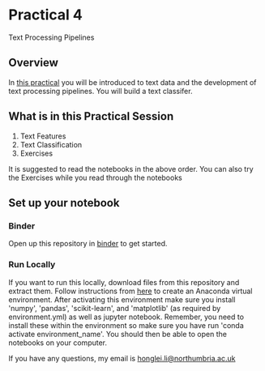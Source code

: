 # Practical 4
Text Processing Pipelines

## Overview
In [this practical](https://github.com/Hongleili/KF5012-AI-Stream/tree/main/Week%2004%20Practical) you will be introduced to text data and the development of text processing pipelines. You will build a text classifer.

## What is in this Practical Session
1. Text Features
2. Text Classification
3. Exercises

It is suggested to read the notebooks in the above order. You can also try the Exercises while you read through the notebooks

## Set up your notebook
### Binder
Open up this repository in [binder](https://hub.gke2.mybinder.org/user/hongleili-kf5012-ai-stream-wbkl1oxp/lab/workspaces/auto-t/tree/Week%2004%20Practical) to get started.

### Run Locally
If you want to run this locally, download files from this repository and extract them. Follow instructions from [here](https://youtu.be/9JH0LXGBRV8) to create an Anaconda virtual environment. After activating this environment make sure you install 'numpy', 'pandas', 'scikit-learn', and 'matplotlib' (as required by environment.yml) as well as jupyter notebook. Remember, you need to install these within the environment so make sure you have run 'conda activate environment_name'. You should then be able to open the notebooks on your computer.


If you have any questions, my email is honglei.li@northumbria.ac.uk
